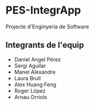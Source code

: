 # PES-IntegrApp
Projecte d'Enginyeria de Software

## Integrants de l'equip
* Daniel Angel Pérez
* Sergi Aguilar
* Manel Alexandre
* Laura Brull
* Alex Huang Feng
* Roger López
* Arnau Orriols